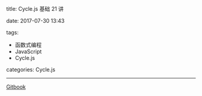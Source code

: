 title: Cycle.js 基础 21 讲

date: 2017-07-30 13:43

tags:

-   函数式编程
-   JavaScript
-   Cycle.js

categories: Cycle.js

---

[Gitbook](https://www.gitbook.com/book/fepatients/cycle-js-21/details)